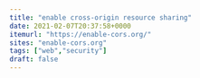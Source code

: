 ```yaml
---
title: "enable cross-origin resource sharing"
date: 2021-02-07T20:37:58+0000
itemurl: "https://enable-cors.org/"
sites: "enable-cors.org"
tags: ["web","security"]
draft: false
---
```

